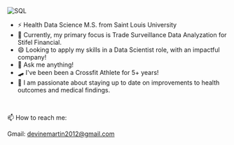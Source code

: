 ![SQL](https://img.shields.io/badge/SQL%20-%20Red)
- ⚡ Health Data Science M.S. from Saint Louis University
- 🌱 Currently, my primary focus is Trade Surveillance Data Analyzation for Stifel Financial.
- 😄 Looking to apply my skills in a Data Scientist role, with an impactful company!
- 💬 Ask me anything!
- 🛹 I've been been a Crossfit Athlete for 5+ years!
- 🌲 I am passionate about staying up to date on improvements to health outcomes and medical findings.
</br>

📫 How to reach me:

Gmail: devinemartin2012@gmail.com
